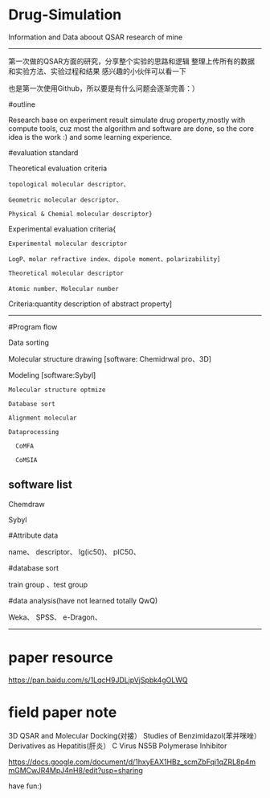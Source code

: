 # Drug-Simulation

Information and Data aboout QSAR research of mine

-----

第一次做的QSAR方面的研究，分享整个实验的思路和逻辑
整理上传所有的数据和实验方法、实验过程和结果
感兴趣的小伙伴可以看一下

也是第一次使用Github，所以要是有什么问题会逐渐完善：）


#outline

  Research base on experiment result simulate drug property,mostly with compute tools, cuz most the algorithm and software are done, so the core idea is the work :) and some learning experience.
  
#evaluation standard


  Theoretical evaluation criteria
  
    topological molecular descriptor、
  
    Geometric molecular descriptor、
    
    Physical & Chemial molecular descriptor}
  
  Experimental evaluation criteria{
    
    Experimental molecular descriptor
    
    LogP、molar refractive index、dipole moment、polarizability] 
    
    Theoretical molecular descriptor
    
    Atomic number、Molecular number
   
   Criteria:quantity description of abstract property]
   
-------


#Program flow
  
  Data sorting
  
  Molecular structure drawing
  [software: Chemidrwal pro、3D]
  
  Modeling
  [software:Sybyl]
  
    Molecular structure optmize
  
    Database sort
    
    Alignment molecular
    
    Dataprocessing
    
      CoMFA
    
      CoMSIA
  
 
## software list
  
  Chemdraw
  
  Sybyl
  
#Attribute data
  
  name、
  descriptor、
  lg(ic50)、
  pIC50、
  
#database sort
  
  train group
  、test group
 
#data analysis(have not learned totally QwQ)
 
  Weka、
  SPSS、
  e-Dragon、
  
-------

# paper resource

  https://pan.baidu.com/s/1LqcH9JDLjpVjSpbk4gOLWQ
  
# field paper note 
  
  3D QSAR and Molecular Docking(对接） Studies of Benzimidazol(苯并咪唑） Derivatives as Hepatitis(肝炎） C Virus NS5B Polymerase Inhibitor  


  https://docs.google.com/document/d/1hxyEAX1HBz_scmZbFqi1qZRL8p4mmGMCwJR4MpJ4nH8/edit?usp=sharing
  
  have fun:)
  
  
  



